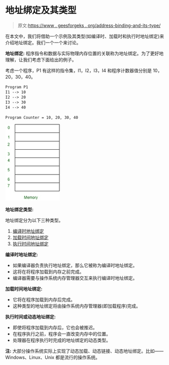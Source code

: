 # 地址绑定及其类型

> 原文:[https://www . geesforgeks . org/address-binding-and-its-type/](https://www.geeksforgeeks.org/address-binding-and-its-types/)

在本文中，我们将借助一个示例及其类型(如编译时、加载时和执行时地址绑定)来介绍地址绑定。我们一个一个来讨论。

**地址绑定:**
程序指令和数据与实际物理内存位置的关联称为地址绑定。为了更好地理解，让我们考虑下面给出的例子。

考虑一个程序，P1 有这样的指令集，I1，I2，I3，I4 和程序计数器值分别是 10，20，30，40。

```
Program P1
I1 --> 10 
I2 --> 20 
I3 --> 30 
I4 --> 40

Program Counter = 10, 20, 30, 40

```

![](img/47c0734980cdc02a84da1181137f44ec.png)

**地址绑定类型:**

地址绑定分为以下三种类型。

1.  [编译时地址绑定](https://www.geeksforgeeks.org/difference-between-compile-time-and-load-time-address-binding/)
2.  [加载时间地址绑定](https://www.geeksforgeeks.org/difference-between-compile-time-and-load-time-address-binding/)
3.  [执行时间地址绑定](https://www.geeksforgeeks.org/difference-between-compile-time-and-execution-time-address-binding/)

**编译时地址绑定:**

*   如果编译器负责执行地址绑定，那么它被称为编译时地址绑定。
*   这将在将程序加载到内存之前完成。
*   编译器需要与操作系统内存管理器交互来执行编译时地址绑定。

**加载时间地址绑定:**

*   它将在程序加载到内存后完成。
*   这种类型的地址绑定将由操作系统内存管理器(即加载程序)完成。

**执行时间或动态地址绑定:**

*   即使将程序加载到内存后，它也会被推迟。
*   在程序执行之前，程序会一直改变内存中的位置。
*   处理器在程序执行时完成的地址绑定的动态类型。

**注:**
大部分操作系统实际上实现了动态加载、动态链接、动态地址绑定。比如——Windows、Linux、Unix 都是流行的操作系统。